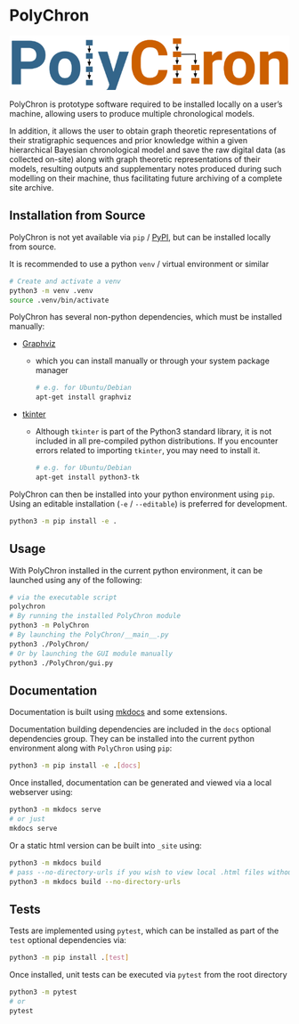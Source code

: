 # PolyChron

![PolyChron Logo](./PolyChron/logo.png)

PolyChron is prototype software required to be installed locally on a user’s machine, allowing users to produce multiple chronological models.

In addition, it allows the user to obtain graph theoretic representations
of their stratigraphic sequences and prior knowledge within a given hierarchical Bayesian chronological model and save the raw digital data (as collected on-site) along with graph theoretic representations of their models, resulting outputs and supplementary notes produced during such modelling on their machine, thus facilitating future archiving of a complete site archive.

## Installation from Source

PolyChron is not yet available via `pip` / [PyPI](https://pypi.org/), but can be installed locally from source.

It is recommended to use a python `venv` / virtual environment or similar

```bash
# Create and activate a venv
python3 -m venv .venv
source .venv/bin/activate
```

PolyChron has several non-python dependencies, which must be installed manually:

- [Graphviz](https://www.graphviz.org/)
    - which you can install manually or through your system package manager

        ```bash
        # e.g. for Ubuntu/Debian
        apt-get install graphviz
        ```

- [tkinter](https://docs.python.org/3/library/tkinter.html)
    - Although `tkinter` is part of the Python3 standard library, it is not included in all pre-compiled python distributions. If you encounter errors related to importing `tkinter`, you may need to install it.

        ```bash
        # e.g. for Ubuntu/Debian
        apt-get install python3-tk
        ```

<!-- @todo - non python dependencies? Graphviz? Tikz? -->

PolyChron can then be installed into your python environment using `pip`.
Using an editable installation (`-e` / `--editable`) is preferred for development.

```bash
python3 -m pip install -e .
```

## Usage

With PolyChron installed in the current python environment, it can be launched using any of the following:

```bash
# via the executable script
polychron
# By running the installed PolyChron module
python3 -m PolyChron
# By launching the PolyChron/__main__.py
python3 ./PolyChron/
# Or by launching the GUI module manually
python3 ./PolyChron/gui.py
```

## Documentation

Documentation is built using [mkdocs](https://github.com/mkdocs/mkdocs) and some extensions.

Documentation building dependencies are included in the `docs` optional dependencies group.
They can be installed into the current python environment along with `PolyChron` using `pip`:

```bash
python3 -m pip install -e .[docs]
```

Once installed, documentation can be generated and viewed via a local webserver using:

```bash
python3 -m mkdocs serve
# or just
mkdocs serve
```

Or a static html version can be built into `_site` using:

```bash
python3 -m mkdocs build
# pass --no-directory-urls if you wish to view local .html files without a web server
python3 -m mkdocs build --no-directory-urls
```

## Tests

Tests are implemented using `pytest`, which can be installed as part of the `test` optional dependencies via:

```bash
python3 -m pip install .[test]
```

Once installed, unit tests can be executed via `pytest` from the root directory

```bash
python3 -m pytest
# or
pytest
```
